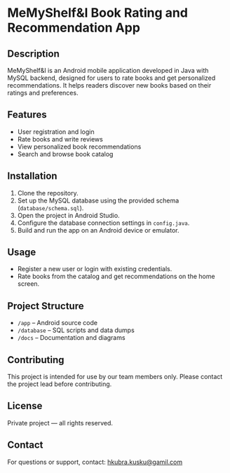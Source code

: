 # MeMyShelf&I Book Rating and Recommendation App

## Description  
MeMyShelf&I is an Android mobile application developed in Java with MySQL backend, designed for users to rate books and get personalized recommendations. It helps readers discover new books based on their ratings and preferences.

## Features  
- User registration and login  
- Rate books and write reviews  
- View personalized book recommendations  
- Search and browse book catalog

## Installation  
1. Clone the repository.  
2. Set up the MySQL database using the provided schema (`database/schema.sql`).  
3. Open the project in Android Studio.  
4. Configure the database connection settings in `config.java`.  
5. Build and run the app on an Android device or emulator.

## Usage  
- Register a new user or login with existing credentials.  
- Rate books from the catalog and get recommendations on the home screen.

## Project Structure  
- `/app` – Android source code  
- `/database` – SQL scripts and data dumps  
- `/docs` – Documentation and diagrams  

## Contributing  
This project is intended for use by our team members only. Please contact the project lead before contributing.

## License  
Private project — all rights reserved.

## Contact  
For questions or support, contact: hkubra.kusku@gamil.com
